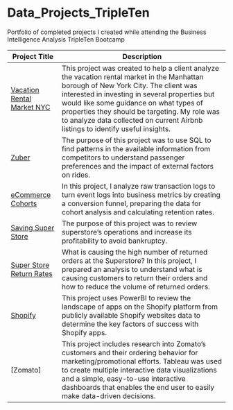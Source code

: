 # Data_Projects_TripleTen
Portfolio of completed projects I created while attending the Business Intelligence Analysis TripleTen Bootcamp

| Project Title | Description |
| ----- | ----- |
| [Vacation Rental Market NYC](https://github.com/maustria1215/TripleTen-Projects/tree/23080c9de40a471e4b6395be3fbf4e471fe98ad2/Vacation%20Rental%20Market%20NYC)| This project was created to help a client analyze the vacation rental market in the Manhattan borough of New York City. The client was interested in investing in several properties but would like some guidance on what types of properties they should be targeting. My role was to analyze data collected on current Airbnb listings to identify useful insights. |
| [Zuber](https://github.com/maustria1215/TripleTen-Projects/tree/c692c90a5de2c35b0d0f34317ab9390e4df91231/Zuber%20SQL) | The purpose of this project was to use SQL to find patterns in the available information from competitors to understand passenger preferences and the impact of external factors on rides. |
| [eCommerce Cohorts](https://github.com/maustria1215/TripleTen-Projects/tree/8e3a0a2cc4ae35de0c8a173e6ef1c6e58d334597/eCommerce%20Cohorts) | In this project, I analyze raw transaction logs to turn event logs into business metrics by creating a conversion funnel, preparing the data for cohort analysis and calculating retention rates. |
| [Saving Super Store](https://github.com/maustria1215/TripleTen-Projects/tree/b61514396e2c9c5e31ed995e6937c46585686f3d/Saving%20Super%20Store)| The purpose of this project was to review superstore’s operations and increase its profitability to avoid bankruptcy. |
| [Super Store Return Rates](https://github.com/maustria1215/TripleTen-Projects/tree/cd9b6e68c850c38ee77d5e73aa9403d914589903/Saving%20Super%20Store) | What is causing the high number of returned orders at the Superstore? In this project, I prepared an analysis to understand what is causing customers to return their orders and how to reduce the volume of returned orders. |
| [Shopify](https://github.com/maustria1215/TripleTen-Projects/tree/9732eae3caf2b515fb2f69f096b31e6660ff3de2/Shopify)| This project uses PowerBI to review the landscape of apps on the Shopify platform from publicly available Shopify websites data to determine the key factors of success with Shopify apps. | 
| [Zomato]| This project includes research into Zomato’s customers and their ordering behavior for marketing/promotional efforts. Tableau was used to create multiple interactive data visualizations and a simple, easy-to-use interactive dashboards that enables the end user to easily make data-driven decisions. |
